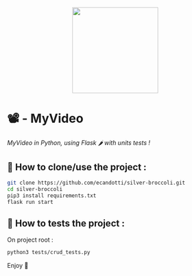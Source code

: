 <h1 align="center">
    <img height="200" src="https://hips.hearstapps.com/hmg-prod.s3.amazonaws.com/images/best-movies-1614634680.jpg">
</h1>

# 📽 - MyVideo
  
*MyVideo in Python, using Flask 🌶 with units tests !*   
  
## 📄 How to clone/use the project :  
~~~bash
git clone https://github.com/ecandotti/silver-broccoli.git  
cd silver-broccoli  
pip3 install requirements.txt  
flask run start
~~~

## 🧪 How to tests the project :  
On project root :
~~~bash
python3 tests/crud_tests.py
~~~
  
Enjoy :call_me_hand: 